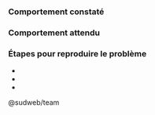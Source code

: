 
### Comportement constaté



### Comportement attendu



### Étapes pour reproduire le problème

-
- 
- 

@sudweb/team
